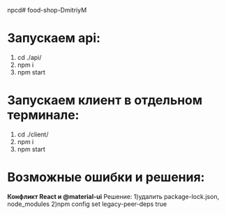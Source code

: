 npcd# food-shop-DmitriyM

# Запускаем api:
1)  cd ./api/
2)  npm i
3)  npm start


# Запускаем клиент в отдельном терминале:
1)  cd ./client/
2)  npm i
3) npm start


# Возможные ошибки и решения:

**Конфликт React и @material-ui**
Решение: 
1)удалить package-lock.json, node_modules
2)npm config set legacy-peer-deps true

